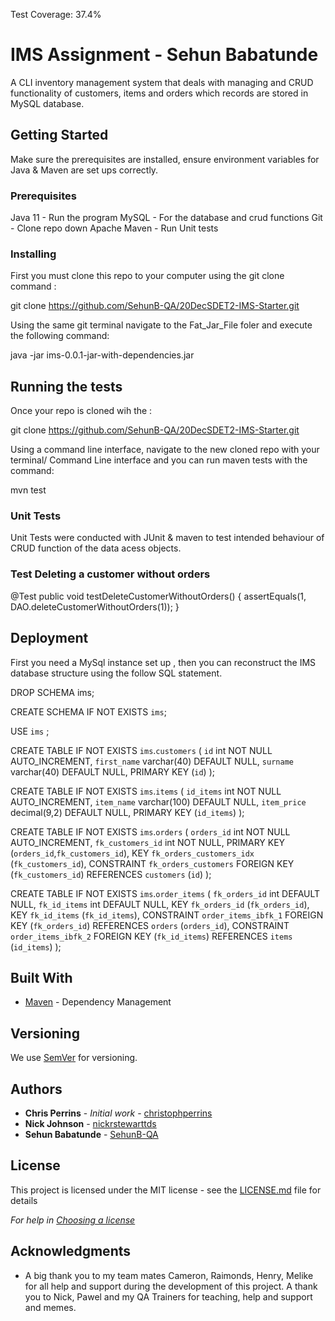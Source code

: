 Test Coverage: 37.4%

# IMS Assignment - Sehun Babatunde

A CLI inventory management system that deals with managing and CRUD functionality of customers, items and orders which records are stored in  MySQL database.

## Getting Started

Make sure the prerequisites are installed, ensure environment variables for Java & Maven are set ups correctly.

### Prerequisites

Java 11 - Run the program
MySQL - For the database and crud functions
Git - Clone repo down 
Apache Maven - Run Unit tests

### Installing
 First you must clone this repo  to your computer  using the git clone command  :

git clone https://github.com/SehunB-QA/20DecSDET2-IMS-Starter.git

Using the same git terminal navigate to the Fat_Jar_File foler and execute the following command: 

java -jar ims-0.0.1-jar-with-dependencies.jar



## Running the tests

Once your repo is cloned wih the : 

git clone https://github.com/SehunB-QA/20DecSDET2-IMS-Starter.git

Using a command line interface, navigate to the new cloned repo with your terminal/ Command Line interface  and you can run maven tests with the command:

mvn test

### Unit Tests 

Unit Tests were conducted with JUnit & maven to test intended behaviour of CRUD function of the data acess objects.

### Test Deleting a customer without orders


 @Test
    public void testDeleteCustomerWithoutOrders() {
        assertEquals(1, DAO.deleteCustomerWithoutOrders(1));
    }

## Deployment

First you need a MySql instance  set up , then you can reconstruct the IMS database structure using the follow SQL statement.

DROP SCHEMA ims;

CREATE SCHEMA IF NOT EXISTS `ims`;

USE `ims` ;

CREATE TABLE IF NOT EXISTS `ims`.`customers` (
  `id` int NOT NULL AUTO_INCREMENT,
  `first_name` varchar(40) DEFAULT NULL,
  `surname` varchar(40) DEFAULT NULL,
  PRIMARY KEY (`id`)
);

CREATE TABLE IF NOT EXISTS `ims`.`items` (
  `id_items` int NOT NULL AUTO_INCREMENT,
  `item_name` varchar(100) DEFAULT NULL,
  `item_price` decimal(9,2) DEFAULT NULL,
  PRIMARY KEY (`id_items`)
);

CREATE TABLE IF NOT EXISTS `ims`.`orders` (
  `orders_id` int NOT NULL AUTO_INCREMENT,
  `fk_customers_id` int NOT NULL,
  PRIMARY KEY (`orders_id`,`fk_customers_id`),
  KEY `fk_orders_customers_idx` (`fk_customers_id`),
  CONSTRAINT `fk_orders_customers` FOREIGN KEY (`fk_customers_id`) REFERENCES `customers` (`id`)
);

CREATE TABLE IF NOT EXISTS `ims`.`order_items` (
  `fk_orders_id` int DEFAULT NULL,
  `fk_id_items` int DEFAULT NULL,
  KEY `fk_orders_id` (`fk_orders_id`),
  KEY `fk_id_items` (`fk_id_items`),
  CONSTRAINT `order_items_ibfk_1` FOREIGN KEY (`fk_orders_id`) REFERENCES `orders` (`orders_id`),
  CONSTRAINT `order_items_ibfk_2` FOREIGN KEY (`fk_id_items`) REFERENCES `items` (`id_items`)
);



## Built With

* [Maven](https://maven.apache.org/) - Dependency Management

## Versioning

We use [SemVer](http://semver.org/) for versioning.

## Authors

* **Chris Perrins** - *Initial work* - [christophperrins](https://github.com/christophperrins)
* **Nick Johnson**  - [nickrstewarttds](https://github.com/nickrstewarttds/)
* **Sehun Babatunde**  - [SehunB-QA](https://github.com/SehunB-QA)

## License

This project is licensed under the MIT license - see the [LICENSE.md](LICENSE.md) file for details 

*For help in [Choosing a license](https://choosealicense.com/)*

## Acknowledgments

* A big thank you to my team mates Cameron, Raimonds, Henry, Melike for all help and support during the development of this project. A thank you to Nick, Pawel and my QA Trainers for teaching, help and support and memes.


